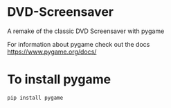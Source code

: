 # DVD-Screensaver
A remake of the classic DVD Screensaver with pygame

For information about pygame check out the docs
https://www.pygame.org/docs/

# To install pygame #
 ```shell
 pip install pygame
 ```
